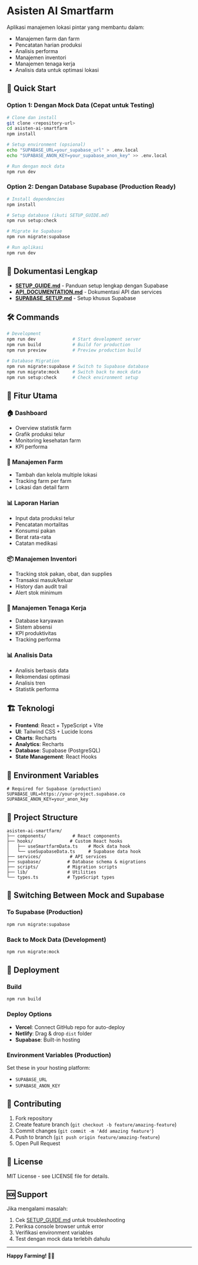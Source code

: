 # Asisten AI Smartfarm

Aplikasi manajemen lokasi pintar yang membantu dalam:
- Manajemen farm dan farm
- Pencatatan harian produksi
- Analisis performa
- Manajemen inventori
- Manajemen tenaga kerja
- Analisis data untuk optimasi lokasi

## 🚀 Quick Start

### Option 1: Dengan Mock Data (Cepat untuk Testing)
```bash
# Clone dan install
git clone <repository-url>
cd asisten-ai-smartfarm
npm install

# Setup environment (opsional)
echo "SUPABASE_URL=your_supabase_url" > .env.local
echo "SUPABASE_ANON_KEY=your_supabase_anon_key" >> .env.local

# Run dengan mock data
npm run dev
```

### Option 2: Dengan Database Supabase (Production Ready)
```bash
# Install dependencies
npm install

# Setup database (ikuti SETUP_GUIDE.md)
npm run setup:check

# Migrate ke Supabase
npm run migrate:supabase

# Run aplikasi
npm run dev
```

## 📖 Dokumentasi Lengkap

- **[SETUP_GUIDE.md](./SETUP_GUIDE.md)** - Panduan setup lengkap dengan Supabase
- **[API_DOCUMENTATION.md](./API_DOCUMENTATION.md)** - Dokumentasi API dan services
- **[SUPABASE_SETUP.md](./SUPABASE_SETUP.md)** - Setup khusus Supabase

## 🛠️ Commands

```bash
# Development
npm run dev              # Start development server
npm run build            # Build for production
npm run preview          # Preview production build

# Database Migration
npm run migrate:supabase # Switch to Supabase database
npm run migrate:mock     # Switch back to mock data
npm run setup:check      # Check environment setup
```

## 🎯 Fitur Utama

### 🏠 Dashboard
- Overview statistik farm
- Grafik produksi telur
- Monitoring kesehatan farm
- KPI performa

### 🚜 Manajemen Farm
- Tambah dan kelola multiple lokasi
- Tracking farm per farm
- Lokasi dan detail farm

### 📊 Laporan Harian
- Input data produksi telur
- Pencatatan mortalitas
- Konsumsi pakan
- Berat rata-rata
- Catatan medikasi

### 📦 Manajemen Inventori
- Tracking stok pakan, obat, dan supplies
- Transaksi masuk/keluar
- History dan audit trail
- Alert stok minimum

### 👥 Manajemen Tenaga Kerja
- Database karyawan
- Sistem absensi
- KPI produktivitas
- Tracking performa

### 📊 Analisis Data
- Analisis berbasis data
- Rekomendasi optimasi
- Analisis tren
- Statistik performa

## 🏗️ Teknologi

- **Frontend**: React + TypeScript + Vite
- **UI**: Tailwind CSS + Lucide Icons
- **Charts**: Recharts
- **Analytics**: Recharts
- **Database**: Supabase (PostgreSQL)
- **State Management**: React Hooks

## 🔧 Environment Variables

```env
# Required for Supabase (production)
SUPABASE_URL=https://your-project.supabase.co
SUPABASE_ANON_KEY=your_anon_key
```

## 📁 Project Structure

```
asisten-ai-smartfarm/
├── components/          # React components
├── hooks/              # Custom React hooks
│   ├── useSmartfarmData.ts    # Mock data hook
│   └── useSupabaseData.ts     # Supabase data hook
├── services/           # API services
├── supabase/          # Database schema & migrations
├── scripts/           # Migration scripts
├── lib/               # Utilities
└── types.ts           # TypeScript types
```

## 🔄 Switching Between Mock and Supabase

### To Supabase (Production)
```bash
npm run migrate:supabase
```

### Back to Mock Data (Development)
```bash
npm run migrate:mock
```

## 🚀 Deployment

### Build
```bash
npm run build
```

### Deploy Options
- **Vercel**: Connect GitHub repo for auto-deploy
- **Netlify**: Drag & drop `dist` folder
- **Supabase**: Built-in hosting

### Environment Variables (Production)
Set these in your hosting platform:
- `SUPABASE_URL`
- `SUPABASE_ANON_KEY`

## 🤝 Contributing

1. Fork repository
2. Create feature branch (`git checkout -b feature/amazing-feature`)
3. Commit changes (`git commit -m 'Add amazing feature'`)
4. Push to branch (`git push origin feature/amazing-feature`)
5. Open Pull Request

## 📄 License

MIT License - see LICENSE file for details.

## 🆘 Support

Jika mengalami masalah:
1. Cek [SETUP_GUIDE.md](./SETUP_GUIDE.md) untuk troubleshooting
2. Periksa console browser untuk error
3. Verifikasi environment variables
4. Test dengan mock data terlebih dahulu

---

**Happy Farming! 🐔🥚**
